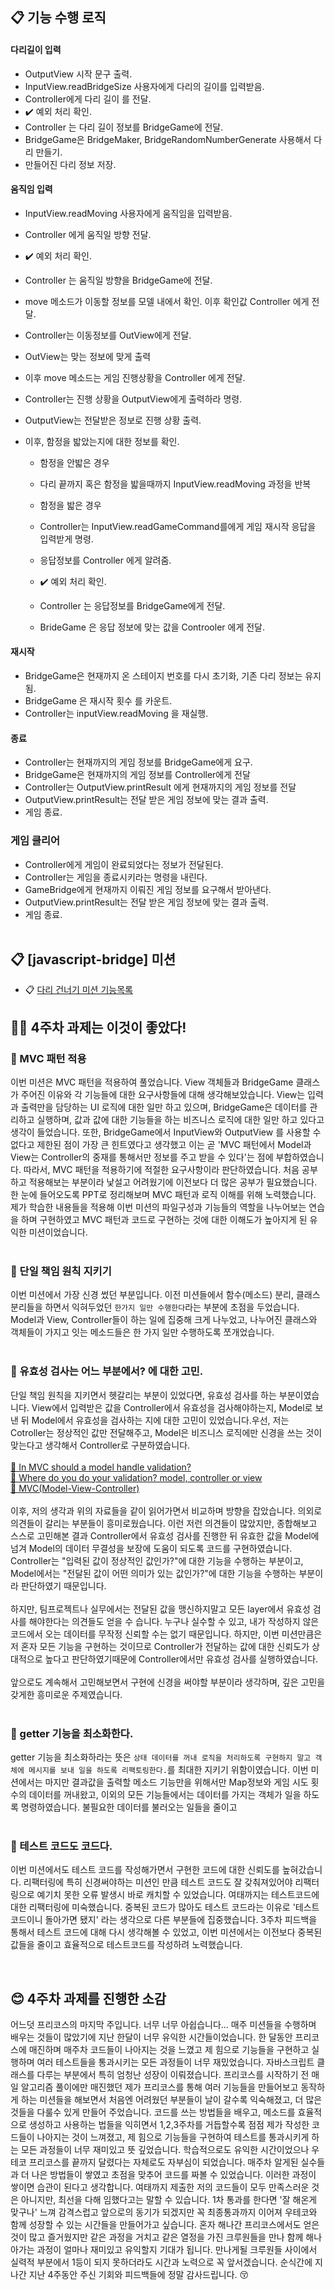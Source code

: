 ## 📋 기능 수행 로직

#### 다리길이 입력

- OutputView 시작 문구 출력.
- InputView.readBridgeSize 사용자에게 다리의 길이를 입력받음.
- Controller에게 다리 길이 를 전달.
- ✔️ 예외 처리 확인.
- Controller 는 다리 길이 정보를 BridgeGame에 전달.
- BridgeGame은 BridgeMaker, BridgeRandomNumberGenerate 사용해서 다리 만들기.
- 만들어진 다리 정보 저장.

#### 움직임 입력

- InputView.readMoving 사용자에게 움직임을 입력받음.
- Controller 에게 움직일 방향 전달.
- ✔️ 예외 처리 확인.
- Controller 는 움직일 방향을 BridgeGame에 전달.
- move 메소드가 이동할 정보를 모델 내에서 확인. 이후 확인값 Controller 에게 전달.
- Controller는 이동정보를 OutView에게 전달.
- OutView는 맞는 정보에 맞게 출력
- 이후 move 메소드는 게임 진행상황을 Controller 에게 전달.
- Controller는 진행 상황을 OutputView에게 출력하라 명령.
- OutputView는 전달받은 정보로 진행 상황 출력.
- 이후, 함정을 밟았는지에 대한 정보를 확인.

  - 함정을 안밟은 경우
  - 다리 끝까지 혹은 함정을 밟을때까지 InputView.readMoving 과정을 반복

  - 함정을 밟은 경우
  - Controller는 InputView.readGameCommand를에게 게임 재시작 응답을 입력받게 명령.
  - 응답정보를 Controller 에게 알려줌.
  - ✔️ 예외 처리 확인.
  - Controller 는 응답정보를 BridgeGame에게 전달.
  - BrideGame 은 응답 정보에 맞는 값을 Controoler 에게 전달.

#### 재시작

- BridgeGame은 현재까지 온 스테이지 번호를 다시 초기화, 기존 다리 정보는 유지됨.
- BridgeGame 은 재시작 횟수 를 카운트.
- Controller는 inputView.readMoving 을 재실행.

#### 종료

- Controller는 현재까지의 게임 정보를 BridgeGame에게 요구.
- BridgeGame은 현재까지의 게임 정보를 Controller에게 전달
- Controller는 OutputView.printResult 에게 현재까지의 게임 정보를 전달
- OutputView.printResult는 전달 받은 게임 정보에 맞는 결과 출력.
- 게임 종료.

### 게임 클리어

- Controller에게 게임이 완료되었다는 정보가 전달된다.
- Controller는 게임을 종료시키라는 명령을 내린다.
- GameBridge에게 현재까지 이뤄진 게임 정보를 요구해서 받아낸다.
- OutputView.printResult는 전달 받은 게임 정보에 맞는 결과 출력.
- 게임 종료. <br>
  <br>

## 📋 [javascript-bridge] 미션

- 📋 [다리 건너기 미션 기능목록](https://github.com/soohyun-dev/javascript-bridge/tree/soohyun-dev/docs)
  <br>

## 💁‍♂️ 4주차 과제는 이것이 좋았다!

### 🔵 MVC 패턴 적용

이번 미션은 MVC 패턴을 적용하여 풀었습니다. View 객체들과 BridgeGame 클래스가 주어진 이유와 각 기능들에 대한 요구사항들에 대해 생각해보았습니다. View는 입력과 출력만을 담당하는 UI 로직에 대한 일만 하고 있으며, BridgeGame은 데이터를 관리하고 실행하며, 값과 값에 대한 기능들을 하는 비즈니스 로직에 대한 일만 하고 있다고 생각이 들었습니다. 또한, BridgeGame에서 InputView와 OutputView 를 사용할 수 없다고 제한된 점이 가장 큰 힌트였다고 생각했고 이는 곧 'MVC 패턴에서 Model과 View는 Controller의 중재를 통해서만 정보를 주고 받을 수 있다'는 점에 부합하였습니다. 따라서, MVC 패턴을 적용하기에 적절한 요구사항이라 판단하였습니다. 처음 공부하고 적용해보는 부분이라 낯설고 어려웠기에 이전보다 더 많은 공부가 필요했습니다. 한 눈에 들어오도록 PPT로 정리해보며 MVC 패턴과 로직 이해를 위해 노력했습니다. 제가 학습한 내용들을 적용해 이번 미션의 파일구성과 기능들의 역할을 나누어보는 연습을 하며 구현하였고 MVC 패턴과 코드로 구현하는 것에 대한 이해도가 높아지게 된 유익한 미션이었습니다. <br>
<br>

### 🔵 단일 책임 원칙 지키기

이번 미션에서 가장 신경 썼던 부분입니다. 이전 미션들에서 함수(메소드) 분리, 클래스 분리들을 하면서 익혀두었던 `한가지 일만 수행한다`라는 부분에 초점을 두었습니다. Model과 View, Controller들이 하는 일에 집중해 크게 나누었고, 나누어진 클래스와 객체들이 가지고 잇는 메소드들은 한 가지 일만 수행하도록 쪼개었습니다. <br>
<br>

### 🔵 유효성 검사는 어느 부분에서? 에 대한 고민.

단일 책임 원칙을 지키면서 헷갈리는 부분이 있었다면, 유효성 검사를 하는 부분이였습니다. View에서 입력받은 값을 Controller에서 유효성을 검사해야하는지, Model로 보낸 뒤 Model에서 유효성을 검사하는 지에 대한 고민이 있었습니다.우선, 저는 Cotroller는 정상적인 값만 전달해주고, Model은 비즈니스 로직에만 신경을 쓰는 것이 맞는다고 생각해서 Controller로 구분하였습니다. <br><br>
[📌 In MVC should a model handle validation?](https://softwareengineering.stackexchange.com/questions/97880/in-mvc-should-a-model-handle-validation)<br>
[📌 Where do you do your validation? model, controller or view](https://stackoverflow.com/questions/134388/where-do-you-do-your-validation-model-controller-or-view)<br>
[📌 MVC(Model-View-Controller)](https://medium.com/@jinhyuk.b/mvc-f31786d80171)<br>
<br>
이후, 저의 생각과 위의 자료들을 같이 읽어가면서 비교하며 방향을 잡았습니다. 의외로 의견들이 갈리는 부분들이 흥미로웠습니다. 이런 저런 의견들이 많았지만, 종합해보고 스스로 고민해본 결과 Controller에서 유효성 검사를 진행한 뒤 유효한 값을 Model에 넘겨 Model의 데이터 무결성을 보장에 도움이 되도록 코드를 구현하였습니다. Controller는 "입력된 값이 정상적인 값인가?"에 대한 기능을 수행하는 부분이고, Model에서는 "전달된 값이 어떤 의미가 있는 값인가?"에 대한 기능을 수행하는 부분이라 판단하였기 때문입니다. <br>
<br>
하지만, 팀프로젝트나 실무에서는 전달된 값을 맹신하지말고 모든 layer에서 유효성 검사를 해야한다는 의견들도 얻을 수 습니다. 누구나 실수할 수 있고, 내가 작성하지 않은 코드에서 오는 데이터를 무작정 신뢰할 수는 없기 때문입니다. 하지만, 이번 미션만큼은 저 혼자 모든 기능을 구현하는 것이므로 Controller가 전달하는 값에 대한 신뢰도가 상대적으로 높다고 판단하였기때문에 Controller에서만 유효성 검사를 실행하였습니다. <br>
<br>
앞으로도 계속해서 고민해보면서 구현에 신경을 써야할 부분이라 생각하며, 깊은 고민을 갖게한 흥미로운 주제였습니다. <br>
<br>

### 🔵 getter 기능을 최소화한다.

getter 기능을 최소화하라는 뜻은 `상태 데이터를 꺼내 로직을 처리하도록 구현하지 말고 객체에 메시지를 보내 일을 하도록 리팩토링한다.`를 최대한 지키기 위함이였습니다. 이번 미션에서는 마지만 결과값을 출력할 메소드 기능만을 위해서만 Map정보와 게임 시도 횟수의 데이터를 꺼내왔고, 이외의 모든 기능들에서는 데이터를 가지는 객체가 일을 하도록 명령하였습니다. 불필요한 데이터를 불러오는 일들을 줄이고<br>
<br>

### 🔵 테스트 코드도 코드다.

이번 미션에서도 테스트 코드를 작성해가면서 구현한 코드에 대한 신뢰도를 높혀갔습니다. 리팩터링에 특히 신경써야하는 미션인 만큼 테스트 코드도 잘 갖춰져있어야 리팩터링으로 예기치 못한 오류 발생시 바로 캐치할 수 있었습니다. 여태까지는 테스트코드에 대한 리팩터링에 미숙했습니다. 중복된 코드가 많아도 테스트 코드라는 이유로 '테스트 코드이니 돌아가면 됐지' 라는 생각으로 다른 부분들에 집중했습니다. 3주차 피드백을 통해서 테스트 코드에 대해 다시 생각해볼 수 있었고, 이번 미션에서는 이전보다 중복된 값들을 줄이고 효율적으로 테스트코드를 작성하려 노력했습니다.<br>

<br>

## 😊 4주차 과제를 진행한 소감

어느덧 프리코스의 마지막 주입니다. 너무 너무 아쉽습니다... 매주 미션들을 수행하며 배우는 것들이 많았기에 지난 한달이 너무 유익한 시간들이었습니다. 한 달동안 프리코스에 매진하며 매주차 코드들이 나아지는 것을 느꼈고 제 힘으로 기능들을 구현하고 실행하며 여러 테스트들을 통과시키는 모든 과정들이 너무 재밌었습니다. 자바스크립트 클래스를 다루는 부분에서 특히 엄청난 성장이 이뤄졌습니다. 프리코스를 시작하기 전 매일 알고리즘 풀이에만 매진했던 제가 프리코스를 통해 여러 기능들을 만들어보고 동작하게 하는 미션들을 해보면서 처음엔 어려웠던 부분들이 날이 갈수록 익숙해졌고, 더 많은 것들을 다룰수 있게 만들어 주었습니다. 코드를 쓰는 방법들을 배우고, 메소드를 효율적으로 생성하고 사용하는 법들을 익히면서 1,2,3주차를 거듭할수록 점점 제가 작성한 코드들이 나아지는 것이 느껴졌고, 제 힘으로 기능들을 구현하여 테스트를 통과시키게 하는 모든 과정들이 너무 재미있고 뜻 깊었습니다. 학습적으로도 유익한 시간이었으나 우테코 프리코스를 끝까지 달렸다는 자체로도 자부심이 되었습니다. 매주차 알게된 실수들과 더 나은 방법들이 쌓였고 초점을 맞추어 코드를 짜볼 수 있었습니다. 이러한 과정이 쌓이면 습관이 된다고 생각합니다. 여태까지 제출한 저의 코드들이 모두 만족스러운 것은 아니지만, 최선을 다해 임했다고는 말할 수 있습니다. 1차 통과를 한다면 '잘 해온게 맞구나' 느껴 감격스럽고 앞으로의 동기가 되겠지만 꼭 최종통과까지 이어져 우테코와 함께 성장할 수 있는 시간들을 만들어가고 싶습니다. 혼자 해나간 프리코스에서도 얻은 것이 많고 즐거웠지만 같은 과정을 거치고 같은 열정을 가진 크루원들을 만나 함께 해나아가는 과정이 얼마나 재미있고 유익할지 기대가 됩니다. 만나게될 크루원들 사이에서 실력적 부분에서 1등이 되지 못하더라도 시간과 노력으로 꼭 앞서겠습니다. 순식간에 지나간 지난 4주동안 주신 기회와 피드백들에 정말 감사드립니다. 😚 <br>
<br><br>
